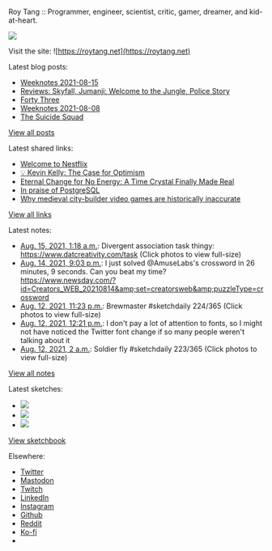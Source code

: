 Roy Tang :: Programmer, engineer, scientist, critic, gamer, dreamer, and kid-at-heart.

![](https://roytang.net/static/img/profile.jpg)

Visit the site: ![https://roytang.net](https://roytang.net)

Latest blog posts:

- [Weeknotes 2021-08-15](https://roytang.net/2021/08/weeknotes-2021-08-15/)
- [Reviews: Skyfall, Jumanji: Welcome to the Jungle, Police Story](https://roytang.net/2021/08/skyfall-jumanji-police-story/)
- [Forty Three](https://roytang.net/2021/08/forty-three/)
- [Weeknotes 2021-08-08](https://roytang.net/2021/08/weeknotes-2021-08-08/)
- [The Suicide Squad](https://roytang.net/2021/08/the-suicide-squad/)

[View all posts](https://roytang.net/blog)

Latest shared links:

- [Welcome to Nestflix](https://roytang.net/2021/08/welcome-to-nestflix/)
- [💡 Kevin Kelly: The Case for Optimism](https://roytang.net/2021/08/kevin-kelly-the-case-for-optimism/)
- [Eternal Change for No Energy: A Time Crystal Finally Made Real](https://roytang.net/2021/08/eternal-change-for-no-energy-a-time-crystal-finally-made-real/)
- [In praise of PostgreSQL](https://roytang.net/2021/08/in-praise-of-postgresql/)
- [Why medieval city-builder video games are historically inaccurate](https://roytang.net/2021/08/why-medieval-city-builder-video-games-are-historically-inaccurate/)

[View all links](https://roytang.net/links)

Latest notes:

- [Aug. 15, 2021, 1:18 a.m.](https://roytang.net/2021/08/1426594025113485312/): Divergent association task thingy: https://www.datcreativity.com/task (Click photos to view full-size)
- [Aug. 14, 2021, 9:03 p.m.](https://roytang.net/2021/08/1426529886261239808/): I just solved @AmuseLabs&#x27;s crossword in 26 minutes, 9 seconds. Can you beat my time? https://www.newsday.com/?id=Creators_WEB_20210814&amp;set=creatorsweb&amp;puzzleType=crossword
- [Aug. 12, 2021, 11:23 p.m.](https://roytang.net/2021/08/1425840354574553089/): Brewmaster #sketchdaily 224/365 (Click photos to view full-size)
- [Aug. 12, 2021, 12:21 p.m.](https://roytang.net/2021/08/1425673745612435457/): I don&#x27;t pay a lot of attention to fonts, so I might not have noticed the Twitter font change if so many people weren&#x27;t talking about it
- [Aug. 12, 2021, 2 a.m.](https://roytang.net/2021/08/1425517490952540166/): Soldier fly #sketchdaily 223/365 (Click photos to view full-size)

[View all notes](https://roytang.net/notes)

Latest sketches:


- ![](https://roytang.net/media/cache/a4/cb/a4cb9feedf749bc096945d1697d4980b.jpg)
- ![](https://roytang.net/media/cache/70/0c/700c276f72c29ad7ef17c4671643cb3f.jpg)
- ![](https://roytang.net/media/cache/83/37/83375347f0306f2a4df78b3a12d5058d.jpg)

[View sketchbook](https://roytang.net/albums/sketchbook)


Elsewhere:

- [Twitter](https://twitter.com/roytang)
- [Mastodon](https://mastodon.technology/@roytang)
- [Twitch](https://twitch.tv/twitchyroy)
- [LinkedIn](https://www.linkedin.com/in/roytang)
- [Instagram](https://instagram.com/roytang0400)
- [Github](https://github.com/roytang)
- [Reddit](https://reddit.com/u/hungryroy)
- [Ko-fi](https://ko-fi.com/roytang)
- [](mailto:hello@roytang.net)